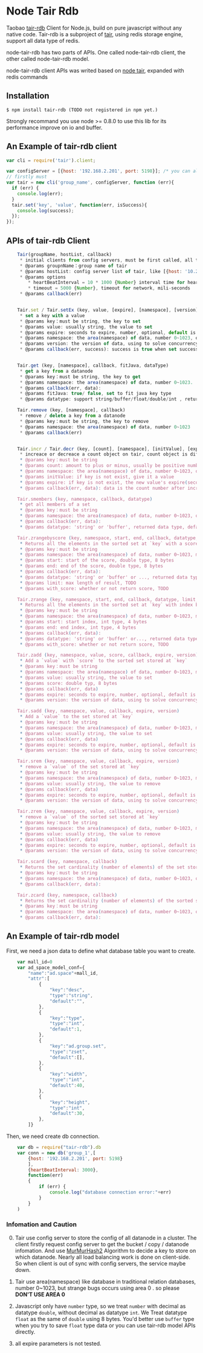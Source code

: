 # Node Tair Rdb

Taobao [tair-rdb](http://code.taobao.org/p/tair/src/tags/tair_rdb_A_2_3_5_5_58_20130415/) Client for Node.js, build on pure javascript without any native code. Tair-rdb is a subproject of [tair](http://code.taobao.org/p/tair/src/), using redis storage engine, support all data type of redis.

node-tair-rdb has two parts of APIs. One called node-tair-rdb client, the other called node-tair-rdb model.

node-tair-rdb client APIs was writed based on [node tair](https://github.com/wangbinke/node-tair),  expanded with redis commands

## Installation

	$ npm install tair-rdb (TODO not registered in npm yet.)

Strongly recommand you use node >= 0.8.0 to use this lib for its performance improve on io and buffer.

## An Example of tair-rdb client

````js
var cli = require('tair').client;

var configServer = [{host: '192.168.2.201', port: 5198}]; /* you can also add another slave server to it */
// firstly must
var tair = new cli('group_name', configServer, function (err){
  if (err) {
    console.log(err);
  }
  tair.set('key', 'value', function(err, isSuccess){
    console.log(success);
  });
});
````

## APIs of tair-rdb Client

````js
	Tair(groupName, hostList, callback)
	 * initial clients from config servers, must be first called, all three params must be used
	 * @params groupnName：group name of tair
	 * @params hostList: config server list of tair, like [{host: '10.235.144.116', port: 5198}]
	 * @params options
        * heartBeatInterval = 10 * 1000 {Number} interval time for heartbeat, mili-seconds
        * timeout = 5000 {Number}, timeout for network, mili-seconds
	 * @params callback(err)


	Tair.set / Tair.setEx (key, value, [expire], [namespace], [version], callback)
	 * set a key with a value
	 * @params key：must be string, the key to set
	 * @params value: usually string, the value to set
	 * @params expire: seconds to expire, number, optional, default is 0 (not expired)
	 * @params namespace: the area(namespace) of data, number 0~1023, optional, default is 0
	 * @params version: the version of data, using to solve concurrency conflicts, not commonly used in cache, optional, default is 0
	 * @params callback(err, success): success is true when set successfully


	Tair.get (key, [namespace], callback, fitJava, dataType)
	 * get a key from a datanode
     * @params key：must be string, the key to get
     * @params namespace: the area(namespace) of data, number 0~1023.
     * @params callback(err, data):
     * @params fitJava: true/ false, set to fit java key type
     * @params datatype: support string/buffer/float/double/int , returned data type, default is string.

	Tair.remove (key, [namespace], callback)
	 * remove / delete a key from a datanode
	 * @params key：must be string, the key to remove
	 * @params namespace: the area(namespace) of data, number 0~1023
	 * @params callback(err)


	Tair.incr / Tair.decr (key, [count], [namespace], [initValue], [expire], callback)
	 * increace or decreace a count object on tair, count object is different from object from usually set / get. First use these method on a key will create it with initValue or 0;
	 * @params key：must be string
	 * @params count: amount to plus or minus, usually be positive number
	 * @params namespace: the area(namespace) of data, number 0~1023, optional, default is 0
	 * @params initValue: if key is not exist, give it a value
	 * @params expire: if key is not exist, the new value's expire(seconds)
	 * @params callback(err, data): data is the count number after incr or decr

    Tair.smembers (key, namespace, callback, datatype)
     * get all members of a set 
     * @params key：must be string
     * @params namespace: the area(namespace) of data, number 0~1023, optional, default is 0
     * @params callback(err, data):
     * @params datatype: 'string' or 'buffer', returned data type, default is string

    Tair.zrangebyscore (key, namespace, start, end, callback, datatype, limit, with_score )
     * Returns all the elements in the sorted set at `key` with a score between `start` and `end` (including elements with score equal to `start` or `end`). The elements are considered to be ordered from low to high scores.
     * @params key：must be string
     * @params namespace: the area(namespace) of data, number 0~1023, must set here
     * @params start: start of the score, double type, 8 bytes
     * @params end: end of the score, double type, 8 bytes
     * @params callback(err, data):
     * @params datatype: 'string' or 'buffer' or ..., returned data type, default is string.
     * @params limit: max length of result, TODO
     * @params with_score: whether or not return score, TODO     

    Tair.zrange (key, namespace, start, end, callback, datatype, limit, with_score ) 
     * Returns all the elements in the sorted set at `key` with index between `start` and `end` (including elements with index equal to `start` or `end`). The elements are considered to be ordered from low to high scores.
     * @params key：must be string
     * @params namespace: the area(namespace) of data, number 0~1023, must set here
     * @params start: start index, int type, 4 bytes
     * @params end: end index, int type, 4 bytes
     * @params callback(err, data):
     * @params datatype: 'string' or 'buffer' or..., returned data type, default is string.
     * @params with_score: whether or not return score, TODO

    Tair.zadd (key, namespace, value, score, callback, expire, version) 
     * Add a `value` with `score` to the sorted set stored at `key`
     * @params key：must be string
     * @params namespace: the area(namespace) of data, number 0~1023, must set here
     * @params value: usually string, the value to set
     * @params score: double typ, 8 bytes
     * @params callback(err, data)
     * @params expire: seconds to expire, number, optional, default is 0 (not expired)
     * @params version: the version of data, using to solve concurrency conflicts, not commonly used in cache, optional, default is 0 

    Tair.sadd (key, namespace, value, callback, expire, version)
     * Add a `value` to the set stored at `key`
     * @params key：must be string
     * @params namespace: the area(namespace) of data, number 0~1023, must set here
     * @params value: usually string, the value to set
     * @params callback(err, data)
     * @params expire: seconds to expire, number, optional, default is 0 (not expired)
     * @params version: the version of data, using to solve concurrency conflicts, not commonly used in cache, optional, default is 0

    Tair.srem (key, namespace, value, callback, expire, version)
     * remove a `value` of the set stored at `key`
     * @params key：must be string
     * @params namespace: the area(namespace) of data, number 0~1023, must set here
     * @params value: usually string, the value to remove
     * @params callback(err, data)
     * @params expire: seconds to expire, number, optional, default is 0 (not expired)
     * @params version: the version of data, using to solve concurrency conflicts, not commonly used in cache, optional, default is 0

    Tair.zrem (key, namespace, value, callback, expire, version)
     * remove a `value` of the sorted set stored at `key`
     * @params key：must be string
     * @params namespace: the area(namespace) of data, number 0~1023, must set here
     * @params value: usually string, the value to remove
     * @params callback(err, data)
     * @params expire: seconds to expire, number, optional, default is 0 (not expired)
     * @params version: the version of data, using to solve concurrency conflicts, not commonly used in cache, optional, default is 0

    Tair.scard (key, namespace, callback)
     * Returns the set cardinality (number of elements) of the set stored at key
     * @params key：must be string
     * @params namespace: the area(namespace) of data, number 0~1023, optional, default is 0
     * @params callback(err, data):

    Tair.zcard (key, namespace, callback)
     * Returns the set cardinality (number of elements) of the sorted set stored at key
     * @params key：must be string
     * @params namespace: the area(namespace) of data, number 0~1023, optional, default is 0
     * @params callback(err, data):
````

## An Example of tair-rdb model
First, we need a json data to define what database table you want to create.
````js
    var mall_id=0
    var ad_space_model_conf={
        "name":"ad.space"+mall_id,
        "attr":[
            {
                "key":"desc",
                "type":"string",
                "default":"",    
            },
            {
                "key":"type",
                "type":"int",
                "default":1,    
            },
            {
                "key":"ad.group.set",
                "type":"zset",
                "default":[],    
            },
            {
                "key":"width",
                "type":"int",
                "default":40,    
            },
            {
                "key":"height",
                "type":"int",
                "default":30,    
            },
        ]}
````
Then, we need create db connection.
````js
    var db = require("tair-rdb").db
    var conn = new db('group_1',[
        {host: '192.168.2.201', port: 5198}
        ],
        {heartBeatInterval: 3000},
        function(err)
        {
            if (err) {
                console.log("database connection error:"+err)
            }
        }
    )

````

### Infomation and Caution

0. Tair use config server to store the config of all datanode in a cluster. The client firstly request config server to get the bucket / copy / datanode infomation. And use [MurMurHash2](http://en.wikipedia.org/wiki/MurmurHash) Algorithm to decide a key to store on which datanode. Nearly all load balancing work is done on client-side. So when client is out of sync with config servers, the service maybe down.

0. Tair use area(namespace) like database in traditional relation databases, number 0~1023, but  strange bugs occurs using area 0 . 
so please **DON'T USE AREA 0**

0. Javascript only have `number` type, so we treat `number` with decimal as datatype `double`, without decimal as datatype `int`. We Treat datatype `float` as the same of `double` using 8 bytes. You'd better use `buffer` type when you try to save `float` type data or you can use tair-rdb model APIs directly.

0. all expire parameters is not tested.


